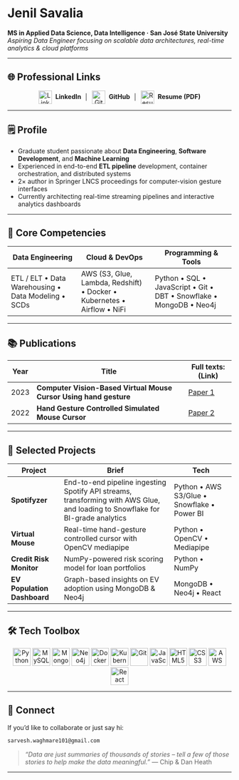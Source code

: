 # Jenil Savalia

**MS in Applied Data Science, Data Intelligence · San José State University**
*Aspiring Data Engineer focusing on scalable data architectures, real-time analytics & cloud platforms*

---

## 🌐 Professional Links
<p align="center">
  <a href="https://www.linkedin.com/in/sarvesh-waghmare-8a631a16b/" target="_blank" style="text-decoration:none;">
    <img src="https://img.icons8.com/ios-filled/50/0A66C2/linkedin.png" alt="LinkedIn icon" height="30" style="vertical-align:middle;">
    &nbsp;<strong>LinkedIn</strong>
  </a>
  &nbsp;│&nbsp;
  <a href="https://github.com/sarvesh172000" target="_blank" style="text-decoration:none;">
    <img src="https://img.icons8.com/ios-glyphs/50/000000/github.png" alt="GitHub icon" height="30" style="vertical-align:middle;">
    &nbsp;<strong>GitHub</strong>
  </a>
  &nbsp;│&nbsp;
  <a href="https://drive.google.com/file/d/1It90SPXWmNbPJO2g_KsiuM5ve6_Xs2D5/view?usp=drive_link" target="_blank" style="text-decoration:none;">
    <img src="https://img.icons8.com/ios-filled/50/4CAF50/resume.png" alt="Resume icon" height="30" style="vertical-align:middle;">
    &nbsp;<strong>Resume&nbsp;(PDF)</strong>
  </a>
</p>



---

## 🗒️ Profile

* Graduate student passionate about **Data Engineering**, **Software Development**, and **Machine Learning**
* Experienced in end-to-end **ETL pipeline** development, container orchestration, and distributed systems
* 2× author in Springer LNCS proceedings for computer-vision gesture interfaces
* Currently architecting real-time streaming pipelines and interactive analytics dashboards

---

## 🔑 Core Competencies

| Data Engineering                                    | Cloud & DevOps                                                          | Programming & Tools                                                 |
| --------------------------------------------------- | ----------------------------------------------------------------------- | ------------------------------------------------------------------- |
| ETL / ELT • Data Warehousing • Data Modeling • SCDs | AWS (S3, Glue, Lambda, Redshift) • Docker • Kubernetes • Airflow • NiFi | Python • SQL • JavaScript • Git • DBT • Snowflake • MongoDB • Neo4j |

---

## 📚 Publications

| Year | Title                                                              | Full texts: (Link)                                                                                            |
| ---- | -------------------------------------------------------------------| ------------------------------------------------------------------------------------------------|
| 2023 | **Computer Vision-Based Virtual Mouse Cursor Using hand gesture**  | [Paper 1](https://drive.google.com/file/d/128b2ZrpqKngrjkIvjFbxFigbkaJnldyq/view?usp=sharing)   |
| 2022 | **Hand Gesture Controlled Simulated Mouse Cursor**                 | [Paper 2](https://drive.google.com/file/d/18BT8csBgASjvOsb3mbxJiwcIGpn2u65E/view?usp=drive_link)|


---

## 🚀 Selected Projects

| Project                     | Brief                                                                                                                          | Tech                                            |
| --------------------------- | ------------------------------------------------------------------------------------------------------------------------------ | ------------------------------------------------|
| **Spotifyzer**              | End-to-end pipeline ingesting Spotify API streams, transforming with AWS Glue, and loading to Snowflake for BI-grade analytics | Python • AWS S3/Glue • Snowflake • Power BI     |
| **Virtual Mouse**           | Real-time hand-gesture controlled cursor with OpenCV mediapipe                                                                 | Python • OpenCV • Mediapipe                     |
| **Credit Risk Monitor**     | NumPy-powered risk scoring model for loan portfolios                                                                           | Python • NumPy                                  |
| **EV Population Dashboard** | Graph-based insights on EV adoption using MongoDB & Neo4j                                                                      | MongoDB • Neo4j • React                         |

---

## 🛠️ Tech Toolbox

<p align="center">
  <img src="https://cdn.jsdelivr.net/gh/devicons/devicon/icons/python/python-original.svg" height="40" alt="Python" />
  <img src="https://cdn.jsdelivr.net/gh/devicons/devicon/icons/mysql/mysql-original.svg" height="40" alt="MySQL" />
  <img src="https://cdn.jsdelivr.net/gh/devicons/devicon/icons/mongodb/mongodb-original.svg" height="40" alt="MongoDB" />
  <img src="https://cdn.jsdelivr.net/gh/devicons/devicon@latest/icons/neo4j/neo4j-original-wordmark.svg" height="40" alt="Neo4j"/>
  <img src="https://cdn.jsdelivr.net/gh/devicons/devicon/icons/docker/docker-original.svg" height="40" alt="Docker" />
  <img src="https://cdn.jsdelivr.net/gh/devicons/devicon/icons/kubernetes/kubernetes-plain.svg" height="40" alt="Kubernetes" />
  <img src="https://cdn.jsdelivr.net/gh/devicons/devicon/icons/git/git-original.svg" height="40" alt="Git" />
  <img src="https://cdn.jsdelivr.net/gh/devicons/devicon/icons/javascript/javascript-original.svg" height="40" alt="JavaScript" />
  <img src="https://cdn.jsdelivr.net/gh/devicons/devicon/icons/html5/html5-original.svg" height="40" alt="HTML5" />
  <img src="https://cdn.jsdelivr.net/gh/devicons/devicon/icons/css3/css3-original.svg" height="40" alt="CSS3" />
  <img src="https://cdn.jsdelivr.net/gh/devicons/devicon@latest/icons/amazonwebservices/amazonwebservices-original-wordmark.svg" height="40" alt="AWS"/> 
  <img src="https://cdn.jsdelivr.net/gh/devicons/devicon/icons/react/react-original.svg" height="40" alt="React" />
</p>

---

## 🤝 Connect

If you’d like to collaborate or just say hi:

```bash
sarvesh.waghmare101@gmail.com
```

> *“Data are just summaries of thousands of stories – tell a few of those stories to help make the data meaningful.”* — Chip & Dan Heath

---